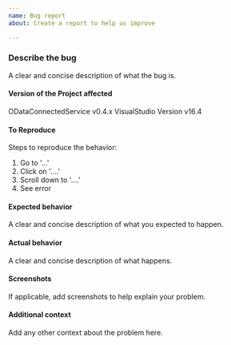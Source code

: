 ```yaml
---
name: Bug report
about: Create a report to help us improve

---
```


### Describe the bug
A clear and concise description of what the bug is.

#### Version of the Project affected
ODataConnectedService v0.4.x
VisualStudio Version v16.4

#### To Reproduce
Steps to reproduce the behavior:
1. Go to '...'
2. Click on '....'
3. Scroll down to '....'
4. See error

#### Expected behavior
A clear and concise description of what you expected to happen.

#### Actual behavior
A clear and concise description of what happens.

#### Screenshots
If applicable, add screenshots to help explain your problem.

#### Additional context
Add any other context about the problem here.
